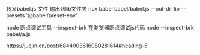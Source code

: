 转义babel.js 文件 输出到lib文件夹
npx babel babel/babel.js --out-dir lib --presets '@babel/preset-env'

node 断点调试工具  --inspect-brk  在浏览器断点调试js代码
node --inspect-brk babel/a.js

https://juejin.cn/post/6844903616080281614#heading-5